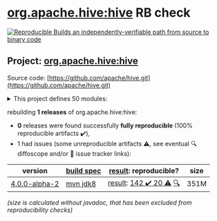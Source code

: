 [org.apache.hive:hive](https://search.maven.org/artifact/org.apache.hive/hive/) RB check
=======

[![Reproducible Builds](https://reproducible-builds.org/images/logos/rb.svg) an independently-verifiable path from source to binary code](https://reproducible-builds.org/)

## Project: [org.apache.hive:hive](https://search.maven.org/artifact/org.apache.hive/hive/)

Source code: [https://github.com/apache/hive.git](https://github.com/apache/hive.git)

<details><summary>This project defines 50 modules:</summary>

* [org.apache.hive.hcatalog:hive-hcatalog](https://search.maven.org/artifact/org.apache.hive.hcatalog/hive-hcatalog/)
* [org.apache.hive.hcatalog:hive-hcatalog-core](https://search.maven.org/artifact/org.apache.hive.hcatalog/hive-hcatalog-core/)
* [org.apache.hive.hcatalog:hive-hcatalog-pig-adapter](https://search.maven.org/artifact/org.apache.hive.hcatalog/hive-hcatalog-pig-adapter/)
* [org.apache.hive.hcatalog:hive-hcatalog-server-extensions](https://search.maven.org/artifact/org.apache.hive.hcatalog/hive-hcatalog-server-extensions/)
* [org.apache.hive.hcatalog:hive-webhcat](https://search.maven.org/artifact/org.apache.hive.hcatalog/hive-webhcat/)
* [org.apache.hive.hcatalog:hive-webhcat-java-client](https://search.maven.org/artifact/org.apache.hive.hcatalog/hive-webhcat-java-client/)
* [org.apache.hive.shims:hive-shims-0.23](https://search.maven.org/artifact/org.apache.hive.shims/hive-shims-0.23/)
* [org.apache.hive.shims:hive-shims-common](https://search.maven.org/artifact/org.apache.hive.shims/hive-shims-common/)
* [org.apache.hive.shims:hive-shims-scheduler](https://search.maven.org/artifact/org.apache.hive.shims/hive-shims-scheduler/)
* [org.apache.hive:hive](https://search.maven.org/artifact/org.apache.hive/hive/)
* [org.apache.hive:hive-accumulo-handler](https://search.maven.org/artifact/org.apache.hive/hive-accumulo-handler/)
* [org.apache.hive:hive-beeline](https://search.maven.org/artifact/org.apache.hive/hive-beeline/)
* [org.apache.hive:hive-classification](https://search.maven.org/artifact/org.apache.hive/hive-classification/)
* [org.apache.hive:hive-cli](https://search.maven.org/artifact/org.apache.hive/hive-cli/)
* [org.apache.hive:hive-common](https://search.maven.org/artifact/org.apache.hive/hive-common/)
* [org.apache.hive:hive-contrib](https://search.maven.org/artifact/org.apache.hive/hive-contrib/)
* [org.apache.hive:hive-druid-handler](https://search.maven.org/artifact/org.apache.hive/hive-druid-handler/)
* [org.apache.hive:hive-exec](https://search.maven.org/artifact/org.apache.hive/hive-exec/)
* [org.apache.hive:hive-hbase-handler](https://search.maven.org/artifact/org.apache.hive/hive-hbase-handler/)
* [org.apache.hive:hive-hplsql](https://search.maven.org/artifact/org.apache.hive/hive-hplsql/)
* [org.apache.hive:hive-jdbc](https://search.maven.org/artifact/org.apache.hive/hive-jdbc/)
* [org.apache.hive:hive-jdbc-handler](https://search.maven.org/artifact/org.apache.hive/hive-jdbc-handler/)
* [org.apache.hive:hive-kudu-handler](https://search.maven.org/artifact/org.apache.hive/hive-kudu-handler/)
* [org.apache.hive:hive-llap-client](https://search.maven.org/artifact/org.apache.hive/hive-llap-client/)
* [org.apache.hive:hive-llap-common](https://search.maven.org/artifact/org.apache.hive/hive-llap-common/)
* [org.apache.hive:hive-llap-ext-client](https://search.maven.org/artifact/org.apache.hive/hive-llap-ext-client/)
* [org.apache.hive:hive-llap-server](https://search.maven.org/artifact/org.apache.hive/hive-llap-server/)
* [org.apache.hive:hive-llap-tez](https://search.maven.org/artifact/org.apache.hive/hive-llap-tez/)
* [org.apache.hive:hive-metastore](https://search.maven.org/artifact/org.apache.hive/hive-metastore/)
* [org.apache.hive:hive-metastore-benchmarks](https://search.maven.org/artifact/org.apache.hive/hive-metastore-benchmarks/)
* [org.apache.hive:hive-metastore-tools](https://search.maven.org/artifact/org.apache.hive/hive-metastore-tools/)
* [org.apache.hive:hive-packaging](https://search.maven.org/artifact/org.apache.hive/hive-packaging/)
* [org.apache.hive:hive-parser](https://search.maven.org/artifact/org.apache.hive/hive-parser/)
* [org.apache.hive:hive-pre-upgrade](https://search.maven.org/artifact/org.apache.hive/hive-pre-upgrade/)
* [org.apache.hive:hive-serde](https://search.maven.org/artifact/org.apache.hive/hive-serde/)
* [org.apache.hive:hive-service](https://search.maven.org/artifact/org.apache.hive/hive-service/)
* [org.apache.hive:hive-service-rpc](https://search.maven.org/artifact/org.apache.hive/hive-service-rpc/)
* [org.apache.hive:hive-shims](https://search.maven.org/artifact/org.apache.hive/hive-shims/)
* [org.apache.hive:hive-shims-aggregator](https://search.maven.org/artifact/org.apache.hive/hive-shims-aggregator/)
* [org.apache.hive:hive-standalone-metastore](https://search.maven.org/artifact/org.apache.hive/hive-standalone-metastore/)
* [org.apache.hive:hive-standalone-metastore-common](https://search.maven.org/artifact/org.apache.hive/hive-standalone-metastore-common/)
* [org.apache.hive:hive-standalone-metastore-server](https://search.maven.org/artifact/org.apache.hive/hive-standalone-metastore-server/)
* [org.apache.hive:hive-storage-api](https://search.maven.org/artifact/org.apache.hive/hive-storage-api/)
* [org.apache.hive:hive-streaming](https://search.maven.org/artifact/org.apache.hive/hive-streaming/)
* [org.apache.hive:hive-testutils](https://search.maven.org/artifact/org.apache.hive/hive-testutils/)
* [org.apache.hive:hive-udf](https://search.maven.org/artifact/org.apache.hive/hive-udf/)
* [org.apache.hive:hive-upgrade-acid](https://search.maven.org/artifact/org.apache.hive/hive-upgrade-acid/)
* [org.apache.hive:hive-vector-code-gen](https://search.maven.org/artifact/org.apache.hive/hive-vector-code-gen/)
* [org.apache.hive:kafka-handler](https://search.maven.org/artifact/org.apache.hive/kafka-handler/)
* [org.apache.hive:metastore-tools-common](https://search.maven.org/artifact/org.apache.hive/metastore-tools-common/)
</details>

rebuilding **1 releases** of org.apache.hive:hive:
- **0** releases were found successfully **fully reproducible** (100% reproducible artifacts :heavy_check_mark:),
- 1 had issues (some unreproducible artifacts :warning:, see eventual :mag: diffoscope and/or :memo: issue tracker links):

| version | [build spec](/BUILDSPEC.md) | [result](https://reproducible-builds.org/docs/jvm/): reproducible? | size |
| -- | --------- | ------ | -- |
| [4.0.0-alpha-2](https://search.maven.org/artifact/org.apache.hive/hive/4.0.0-alpha-2/pom) | [mvn jdk8](hive-4.0.0-alpha-2.buildspec) | [result](hive-4.0.0-alpha-2.buildinfo): [142 :heavy_check_mark:  20 :warning:](hive-4.0.0-alpha-2.buildcompare) [:mag:](hive-4.0.0-alpha-2.diffoscope) | 351M |

<i>(size is calculated without javadoc, that has been excluded from reproducibility checks)</i>
